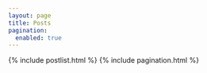 ```yaml
---
layout: page
title: Posts
pagination:
  enabled: true
---
```



{% include postlist.html %}
{% include pagination.html %}
